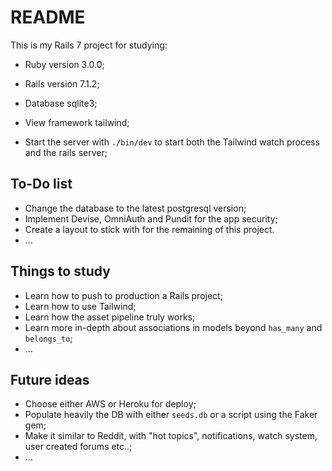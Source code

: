 # README

This is my Rails 7 project for studying:

* Ruby version 3.0.0;

* Rails version 7.1.2;

* Database sqlite3;

* View framework tailwind;

* Start the server with `./bin/dev` to start both the Tailwind watch process and the rails server;

## To-Do list

* Change the database to the latest postgresql version;
* Implement Devise, OmniAuth and Pundit for the app security;
* Create a layout to stick with for the remaining of this project.
* ...

## Things to study

* Learn how to push to production a Rails project;
* Learn how to use Tailwind;
* Learn how the asset pipeline truly works;
* Learn more in-depth about associations in models beyond `has_many` and `belongs_to`;
* ...

## Future ideas

* Choose either AWS or Heroku for deploy;
* Populate heavily the DB with either `seeds.db` or a script using the Faker gem;
* Make it similar to Reddit, with "hot topics", notifications, watch system, user created forums etc..;
* ...